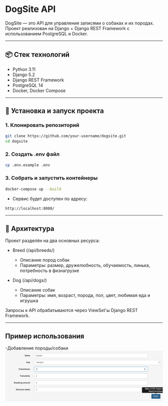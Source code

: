 # DogSite API

DogSite — это API для управления записями о собаках и их породах.  
Проект реализован на Django + Django REST Framework с использованием PostgreSQL и Docker.

---

## 📦 Стек технологий

- Python 3.11
- Django 5.2
- Django REST Framework
- PostgreSQL 14
- Docker, Docker Compose

---

## 🚀 Установка и запуск проекта

### 1. Клонировать репозиторий

```bash
git clone https://github.com/your-username/dogsite.git
cd dogsite
```

### 2. Создать .env файл

```bash
cp .env.example .env
```

### 3. Собрать и запустить контейнеры

```bash
docker-compose up --build
```
- Сервис будет доступен по адресу:
```bash
http://localhost:8000/
```

---

## 🧩 Архитектура

Проект разделён на два основных ресурса:
- Breed (/api/breeds/)
  - Описание пород собак
  - Параметры: размер, дружелюбность, обучаемость, линька, потребность в физнагрузке

- Dog (/api/dogs/)
  - Описание собак
  - Параметры: имя, возраст, порода, пол, цвет, любимая еда и игрушка

Запросы к API обрабатываются через ViewSet'ы Django REST Framework.

---

##  Пример использования
-Добавление породы/собаки
![](images/create.jpg)
  
